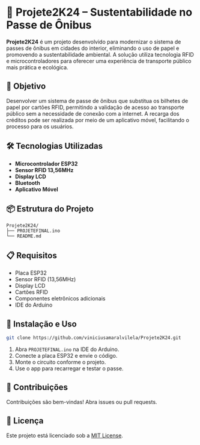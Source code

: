 # 🚌 Projete2K24 – Sustentabilidade no Passe de Ônibus

**Projete2K24** é um projeto desenvolvido para modernizar o sistema de passes de ônibus em cidades do interior, eliminando o uso de papel e promovendo a sustentabilidade ambiental. A solução utiliza tecnologia RFID e microcontroladores para oferecer uma experiência de transporte público mais prática e ecológica.

## 🚀 Objetivo

Desenvolver um sistema de passe de ônibus que substitua os bilhetes de papel por cartões RFID, permitindo a validação de acesso ao transporte público sem a necessidade de conexão com a internet. A recarga dos créditos pode ser realizada por meio de um aplicativo móvel, facilitando o processo para os usuários.

## 🛠️ Tecnologias Utilizadas

- **Microcontrolador ESP32**
- **Sensor RFID 13,56MHz**
- **Display LCD**
- **Bluetooth**
- **Aplicativo Móvel**

## 📦 Estrutura do Projeto

```
Projete2K24/
├── PROJETEFINAL.ino
└── README.md
```

## 📋 Requisitos

- Placa ESP32
- Sensor RFID (13,56MHz)
- Display LCD
- Cartões RFID
- Componentes eletrônicos adicionais
- IDE do Arduino

## 🔧 Instalação e Uso

```bash
git clone https://github.com/viniciusamaralvilela/Projete2K24.git
```

1. Abra `PROJETEFINAL.ino` na IDE do Arduino.
2. Conecte a placa ESP32 e envie o código.
3. Monte o circuito conforme o projeto.
4. Use o app para recarregar e testar o passe.

## 🤝 Contribuições

Contribuições são bem-vindas! Abra issues ou pull requests.

## 📄 Licença

Este projeto está licenciado sob a [MIT License](LICENSE).

